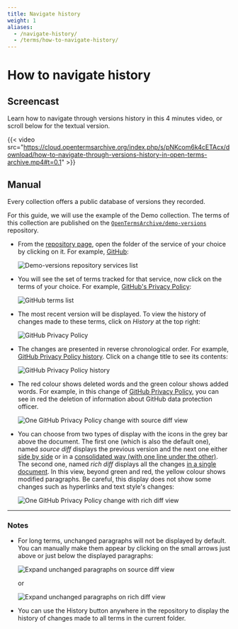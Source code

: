 ```yaml
---
title: Navigate history
weight: 1
aliases:
  - /navigate-history/
  - /terms/how-to-navigate-history/
---
```


# How to navigate history

## Screencast

Learn how to navigate through versions history in this 4 minutes video, or scroll below for the textual version.

{{< video src="https://cloud.opentermsarchive.org/index.php/s/pNKcom6k4cETAcx/download/how-to-navigate-through-versions-history-in-open-terms-archive.mp4#t=0.1" >}}

## Manual

Every collection offers a public database of versions they recorded.

For this guide, we will use the example of the Demo collection. The terms of this collection are published on the [`OpenTermsArchive/demo-versions`](https://github.com/OpenTermsArchive/demo-versions) repository.

- From the [repository page](https://github.com/OpenTermsArchive/demo-versions), open the folder of the service of your choice by clicking on it. For example, [GitHub](https://github.com/OpenTermsArchive/demo-versions/tree/main/GitHub):

  ![Demo-versions repository services list](/images/navigate-history/demo-repository.png)

- You will see the set of terms tracked for that service, now click on the terms of your choice. For example, [GitHub's Privacy Policy](https://github.com/OpenTermsArchive/demo-versions/blob/main/GitHub/Privacy%20Policy.md):

  ![GitHub terms list](/images/navigate-history/github-terms.png)

- The most recent version will be displayed. To view the history of changes made to these terms, click on _History_ at the top right:

  ![GitHub Privacy Policy](/images/navigate-history/github-privacy-policy.png)

- The changes are presented in reverse chronological order. For example, [GitHub Privacy Policy history](https://github.com/OpenTermsArchive/demo-versions/commits/main/GitHub/Privacy%20Policy.md). Click on a change title to see its contents:

  ![GitHub Privacy Policy history](/images/navigate-history/privacy-policy-history.png)

- The red colour shows deleted words and the green colour shows added words. For example, in this change of [GitHub Privacy Policy](https://github.com/OpenTermsArchive/demo-versions/commit/e9a781797041a6b593967ba9e7bb2c7404390e76), you can see in red the deletion of information about GitHub data protection officer.

  ![One GitHub Privacy Policy change with source diff view](/images/navigate-history/source-diff.png)

- You can choose from two types of display with the icons in the grey bar above the document. The first one (which is also the default one), named _source diff_ displays the previous version and the next one either [side by side](https://github.com/OpenTermsArchive/demo-versions/commit/e9a781797041a6b593967ba9e7bb2c7404390e76?diff=split) or in a [consolidated way (with one line under the other)](https://github.com/OpenTermsArchive/demo-versions/commit/e9a781797041a6b593967ba9e7bb2c7404390e76?diff=unified). The second one, named _rich diff_ displays all the changes [in a single document](https://github.com/OpenTermsArchive/demo-versions/commit/e9a781797041a6b593967ba9e7bb2c7404390e76?short_path=060f2c2#diff-060f2c2cc43c2415e0d388f0061c37472277e76eafc9c0df269713b150a52909). In this view, beyond green and red, the yellow colour shows modified paragraphs. Be careful, this display does not show some changes such as hyperlinks and text style's changes:

  ![One GitHub Privacy Policy change with rich diff view](/images/navigate-history/rich-diff.png)

- - -

### Notes

- For long terms, unchanged paragraphs will not be displayed by default. You can manually make them appear by clicking on the small arrows just above or just below the displayed paragraphs:

  ![Expand unchanged paragraphs on source diff view](/images/navigate-history/expand-source.png)  

  or

  ![Expand unchanged paragraphs on rich diff view](/images/navigate-history/expand-rich.png)
  
- You can use the History button anywhere in the repository to display the history of changes made to all terms in the current folder.
